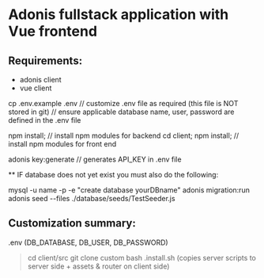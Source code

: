 # Adonis fullstack application with Vue frontend

## Requirements:

* adonis client
* vue client

cp .env.example .env
// customize .env file as required (this file is NOT stored in git)
// ensure applicable database name, user, password are defined in the .env file

npm install; // install npm modules for backend
cd client;
npm install; // install npm modules for front end

adonis key:generate // generates API_KEY in .env file

** IF database does not yet exist you must also do the following:


mysql -u name -p -e "create database yourDBname"
adonis migration:run
adonis seed --files ./database/seeds/TestSeeder.js

## Customization summary:

.env (DB_DATABASE, DB_USER, DB_PASSWORD)

> cd client/src
> git clone <plugin> custom
> bash .install.sh (copies server scripts to server side + assets & router on client side)

```
